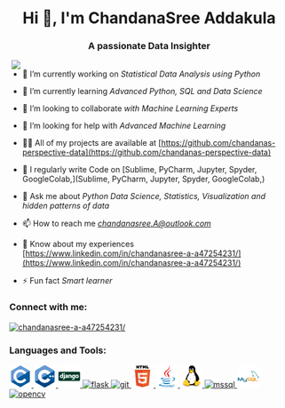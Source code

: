 <h1 align="center">Hi 👋, I'm ChandanaSree Addakula</h1>
<h3 align="center">A passionate Data Insighter</h3>

<img align = "right" width = "500" src = "https://cdn.dribbble.com/users/2646423/screenshots/5507196/computer.gif">

- 🔭 I’m currently working on *Statistical Data Analysis using Python*

- 🌱 I’m currently learning *Advanced Python, SQL and Data Science*

- 👯 I’m looking to collaborate *with Machine Learning Experts*

- 🤝 I’m looking for help with *Advanced Machine Learning*

- 👨‍💻 All of my projects are available at [https://github.com/chandanas-perspective-data](https://github.com/chandanas-perspective-data)

- 📝 I regularly write Code on [Sublime, PyCharm, Jupyter, Spyder, GoogleColab,](Sublime, PyCharm, Jupyter, Spyder, GoogleColab,)

- 💬 Ask me about *Python Data Science, Statistics, Visualization and hidden patterns of data*

- 📫 How to reach me *chandanasree.A@outlook.com*

- 📄 Know about my experiences [https://www.linkedin.com/in/chandanasree-a-a47254231/](https://www.linkedin.com/in/chandanasree-a-a47254231/)

- ⚡ Fun fact *Smart learner*

<h3 align="left">Connect with me:</h3>
<p align="left">
<a href="https://linkedin.com/in/chandanasree-a-a47254231/" target="blank"><img align="center" src="https://raw.githubusercontent.com/rahuldkjain/github-profile-readme-generator/master/src/images/icons/Social/linked-in-alt.svg" alt="chandanasree-a-a47254231/" height="30" width="40" /></a>
</p>

<h3 align="left">Languages and Tools:</h3>
<p align="left"> <a href="https://www.cprogramming.com/" target="_blank" rel="noreferrer"> <img src="https://raw.githubusercontent.com/devicons/devicon/master/icons/c/c-original.svg" alt="c" width="40" height="40"/> </a> <a href="https://www.w3schools.com/cpp/" target="_blank" rel="noreferrer"> <img src="https://raw.githubusercontent.com/devicons/devicon/master/icons/cplusplus/cplusplus-original.svg" alt="cplusplus" width="40" height="40"/> </a> <a href="https://www.djangoproject.com/" target="_blank" rel="noreferrer"> <img src="https://raw.githubusercontent.com/devicons/devicon/master/icons/django/django-original.svg" alt="django" width="40" height="40"/> </a> <a href="https://flask.palletsprojects.com/" target="_blank" rel="noreferrer"> <img src="https://www.vectorlogo.zone/logos/pocoo_flask/pocoo_flask-icon.svg" alt="flask" width="40" height="40"/> </a> <a href="https://git-scm.com/" target="_blank" rel="noreferrer"> <img src="https://www.vectorlogo.zone/logos/git-scm/git-scm-icon.svg" alt="git" width="40" height="40"/> </a> <a href="https://www.w3.org/html/" target="_blank" rel="noreferrer"> <img src="https://raw.githubusercontent.com/devicons/devicon/master/icons/html5/html5-original-wordmark.svg" alt="html5" width="40" height="40"/> </a> <a href="https://www.java.com" target="_blank" rel="noreferrer"> <img src="https://raw.githubusercontent.com/devicons/devicon/master/icons/java/java-original.svg" alt="java" width="40" height="40"/> </a> <a href="https://www.linux.org/" target="_blank" rel="noreferrer"> <img src="https://raw.githubusercontent.com/devicons/devicon/master/icons/linux/linux-original.svg" alt="linux" width="40" height="40"/> </a> <a href="https://www.microsoft.com/en-us/sql-server" target="_blank" rel="noreferrer"> <img src="https://www.svgrepo.com/show/303229/microsoft-sql-server-logo.svg" alt="mssql" width="40" height="40"/> </a> <a href="https://www.mysql.com/" target="_blank" rel="noreferrer"> <img src="https://raw.githubusercontent.com/devicons/devicon/master/icons/mysql/mysql-original-wordmark.svg" alt="mysql" width="40" height="40"/> </a> <a href="https://opencv.org/" target="_blank" rel="noreferrer"> <img src="https://www.vectorlogo.zone/logos/opencv/opencv-icon.svg" alt="opencv" width="40" height="40"/> </a> <a href="https://pandas.pydata.org/" target="_blank" rel="noreferrer"> <img src="http…
